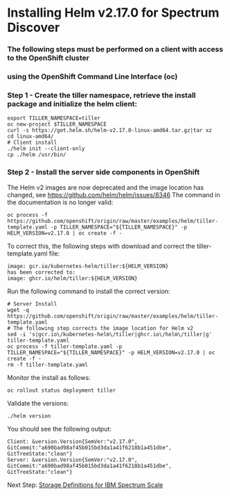 # Installing Helm v2.17.0 for Spectrum Discover

<!--- cSpell: helm tiller allowfullscreen -->


###  The following steps must be performed on a client with access to the OpenShift cluster 
###  using the OpenShift Command Line Interface (oc) 

### Step 1 - Create the tiller namespace, retrieve the install package and initialize the helm client:

```
export TILLER_NAMESPACE=tiller
oc new-project $TILLER_NAMESPACE
curl -s https://get.helm.sh/helm-v2.17.0-linux-amd64.tar.gz|tar xz 
cd linux-amd64/
# Client install
./helm init --client-only
cp ./helm /usr/bin/
```

### Step 2 - Install the server side components in OpenShift

The Helm v2 images are now deprecated and the image location has changed, see https://github.com/helm/helm/issues/8346
The command in the documentation is no longer valid:
```
oc process -f https://github.com/openshift/origin/raw/master/examples/helm/tiller-template.yaml -p TILLER_NAMESPACE="${TILLER_NAMESPACE}" -p HELM_VERSION=v2.17.0 | oc create -f -
```
To correct this, the following steps with download and correct the tiller-template.yaml file:
```
image: gcr.io/kubernetes-helm/tiller:${HELM_VERSION}
has been corrected to:
image: ghcr.io/helm/tiller:${HELM_VERSION}
```

Run the following command to install the correct version:
```
# Server Install
wget -q https://github.com/openshift/origin/raw/master/examples/helm/tiller-template.yaml
# The following step corrects the image location for Helm v2
sed -i 's|gcr.io\/kubernetes-helm\/tiller|ghcr.io\/helm\/tiller|g' tiller-template.yaml
oc process -f tiller-template.yaml -p TILLER_NAMESPACE="${TILLER_NAMESPACE}" -p HELM_VERSION=v2.17.0 | oc create -f -
rm -f tiller-template.yaml
```

Monitor the install as follows:
```
oc rollout status deployment tiller
```

Validate the versions:
```
./helm version
```

You should see the following output:
```
Client: &version.Version{SemVer:"v2.17.0", GitCommit:"a690bad98af45b015bd3da1a41f6218b1a451dbe", GitTreeState:"clean"}
Server: &version.Version{SemVer:"v2.17.0", GitCommit:"a690bad98af45b015bd3da1a41f6218b1a451dbe", GitTreeState:"clean"}
```
   
Next Step: [Storage Definitions for IBM Spectrum Scale](../README.md#storage_definitions)